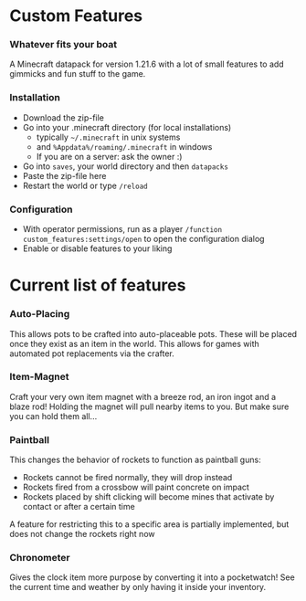 # Custom Features
### Whatever fits your boat

A Minecraft datapack for version 1.21.6 with a lot of small features to add gimmicks
and fun stuff to the game.

### Installation
- Download the zip-file 
- Go into your .minecraft directory (for local installations)
  - typically `~/.minecraft` in unix systems
  - and `%Appdata%/roaming/.minecraft` in windows
  - If you are on a server: ask the owner :)
- Go into `saves`, your world directory and then `datapacks`
- Paste the zip-file here
- Restart the world or type `/reload`

### Configuration
- With operator permissions, run as a player `/function custom_features:settings/open`
to open the configuration dialog
- Enable or disable features to your liking

# Current list of features

### Auto-Placing
This allows pots to be crafted into auto-placeable pots. These will be placed
once they exist as an item in the world. This allows for games with automated
pot replacements via the crafter.

### Item-Magnet
Craft your very own item magnet with a breeze rod, an iron ingot and a blaze rod!
Holding the magnet will pull nearby items to you. But make sure you can hold them all...

### Paintball
This changes the behavior of rockets to function as paintball guns:
- Rockets cannot be fired normally, they will drop instead
- Rockets fired from a crossbow will paint concrete on impact
- Rockets placed by shift clicking will become mines that activate by contact or after a certain time

A feature for restricting this to a specific area is partially implemented, but does not change the rockets right now

### Chronometer
Gives the clock item more purpose by converting it into a pocketwatch!
See the current time and weather by only having it inside your inventory.